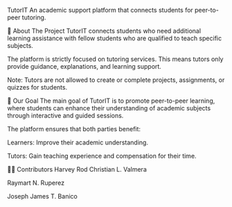 TutorIT
An academic support platform that connects students for peer-to-peer tutoring.

🚀 About The Project
TutorIT connects students who need additional learning assistance with fellow students who are qualified to teach specific subjects.

The platform is strictly focused on tutoring services. This means tutors only provide guidance, explanations, and learning support.

Note: Tutors are not allowed to create or complete projects, assignments, or quizzes for students.

🎯 Our Goal
The main goal of TutorIT is to promote peer-to-peer learning, where students can enhance their understanding of academic subjects through interactive and guided sessions.

The platform ensures that both parties benefit:

Learners: Improve their academic understanding.

Tutors: Gain teaching experience and compensation for their time.

🧑‍💻 Contributors
Harvey Rod Christian L. Valmera

Raymart N. Ruperez

Joseph James T. Banico
